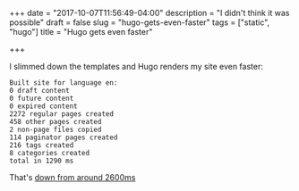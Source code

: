 +++
date = "2017-10-07T11:56:49-04:00"
description = "I didn't think it was possible"
draft = false
slug = "hugo-gets-even-faster"
tags = ["static", "hugo"]
title = "Hugo gets even faster"

+++

I slimmed down the templates and Hugo renders my site even faster:

```
Built site for language en:
0 draft content
0 future content
0 expired content
2272 regular pages created
458 other pages created
2 non-page files copied
114 paginator pages created
216 tags created
8 categories created
total in 1290 ms
```

That's [down from around 2600ms](/2017/hugo-is-very-fast/)
